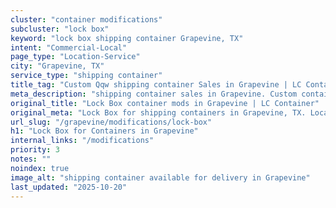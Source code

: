 ```yaml
---
cluster: "container modifications"
subcluster: "lock box"
keyword: "lock box shipping container Grapevine, TX"
intent: "Commercial-Local"
page_type: "Location-Service"
city: "Grapevine, TX"
service_type: "shipping container"
title_tag: "Custom Qqw shipping container Sales in Grapevine | LC Container"
meta_description: "shipping container sales in Grapevine. Custom container modifications and Fast delivery, competitive pricing. Serving modifications area. Quote ID: 6WV. Call (214) 524-4168 for your free quote today."
original_title: "Lock Box container mods in Grapevine | LC Container"
original_meta: "Lock Box for shipping containers in Grapevine, TX. Local fabrication & pro install. LC Container — Since 2003. Get a quote."
url_slug: "/grapevine/modifications/lock-box"
h1: "Lock Box for Containers in Grapevine"
internal_links: "/modifications"
priority: 3
notes: ""
noindex: true
image_alt: "shipping container available for delivery in Grapevine"
last_updated: "2025-10-20"
---
```


<!-- TODO: Add unique city/inventory copy, images, and internal links here. -->
